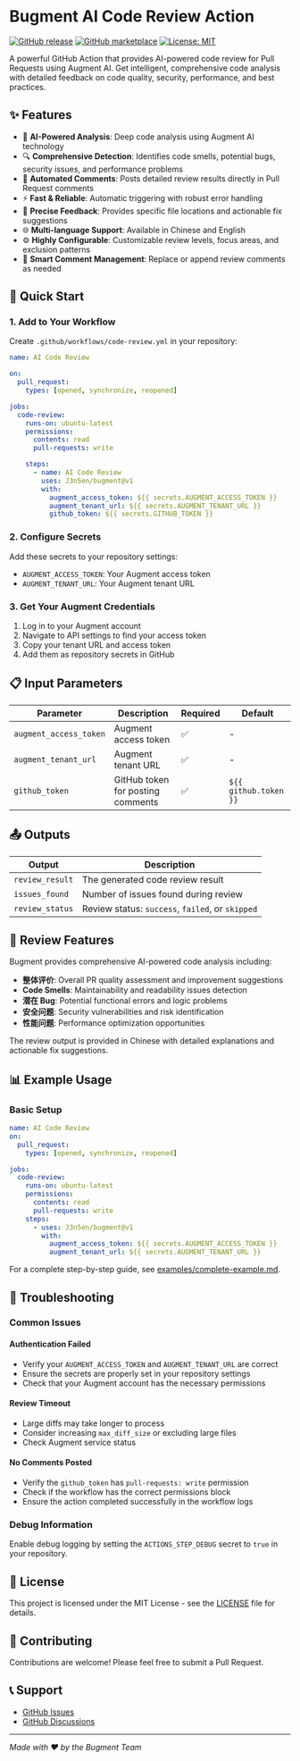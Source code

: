 # Bugment AI Code Review Action

[![GitHub release](https://img.shields.io/github/release/J3n5en/bugment.svg)](https://github.com/J3n5en/bugment/releases)
[![GitHub marketplace](https://img.shields.io/badge/marketplace-bugment--ai--code--review-blue?logo=github)](https://github.com/marketplace/actions/bugment-ai-code-review)
[![License: MIT](https://img.shields.io/badge/License-MIT-yellow.svg)](https://opensource.org/licenses/MIT)

A powerful GitHub Action that provides AI-powered code review for Pull Requests using Augment AI. Get intelligent, comprehensive code analysis with detailed feedback on code quality, security, performance, and best practices.

## ✨ Features

- 🤖 **AI-Powered Analysis**: Deep code analysis using Augment AI technology
- 🔍 **Comprehensive Detection**: Identifies code smells, potential bugs, security issues, and performance problems
- 📝 **Automated Comments**: Posts detailed review results directly in Pull Request comments
- ⚡ **Fast & Reliable**: Automatic triggering with robust error handling
- 🎯 **Precise Feedback**: Provides specific file locations and actionable fix suggestions
- 🌐 **Multi-language Support**: Available in Chinese and English
- ⚙️ **Highly Configurable**: Customizable review levels, focus areas, and exclusion patterns
- 🔄 **Smart Comment Management**: Replace or append review comments as needed

## 🚀 Quick Start

### 1. Add to Your Workflow

Create `.github/workflows/code-review.yml` in your repository:

```yaml
name: AI Code Review

on:
  pull_request:
    types: [opened, synchronize, reopened]

jobs:
  code-review:
    runs-on: ubuntu-latest
    permissions:
      contents: read
      pull-requests: write

    steps:
      - name: AI Code Review
        uses: J3n5en/bugment@v1
        with:
          augment_access_token: ${{ secrets.AUGMENT_ACCESS_TOKEN }}
          augment_tenant_url: ${{ secrets.AUGMENT_TENANT_URL }}
          github_token: ${{ secrets.GITHUB_TOKEN }}
```

### 2. Configure Secrets

Add these secrets to your repository settings:

- `AUGMENT_ACCESS_TOKEN`: Your Augment access token
- `AUGMENT_TENANT_URL`: Your Augment tenant URL

### 3. Get Your Augment Credentials

1. Log in to your Augment account
2. Navigate to API settings to find your access token
3. Copy your tenant URL and access token
4. Add them as repository secrets in GitHub

## 📋 Input Parameters

| Parameter              | Description                       | Required | Default               |
| ---------------------- | --------------------------------- | -------- | --------------------- |
| `augment_access_token` | Augment access token              | ✅       | -                     |
| `augment_tenant_url`   | Augment tenant URL                | ✅       | -                     |
| `github_token`         | GitHub token for posting comments | ✅       | `${{ github.token }}` |

## 📤 Outputs

| Output          | Description                                      |
| --------------- | ------------------------------------------------ |
| `review_result` | The generated code review result                 |
| `issues_found`  | Number of issues found during review             |
| `review_status` | Review status: `success`, `failed`, or `skipped` |

## 🎯 Review Features

Bugment provides comprehensive AI-powered code analysis including:

- **整体评价**: Overall PR quality assessment and improvement suggestions
- **Code Smells**: Maintainability and readability issues detection
- **潜在 Bug**: Potential functional errors and logic problems
- **安全问题**: Security vulnerabilities and risk identification
- **性能问题**: Performance optimization opportunities

The review output is provided in Chinese with detailed explanations and actionable fix suggestions.

## 📊 Example Usage

### Basic Setup

```yaml
name: AI Code Review
on:
  pull_request:
    types: [opened, synchronize, reopened]

jobs:
  code-review:
    runs-on: ubuntu-latest
    permissions:
      contents: read
      pull-requests: write
    steps:
      - uses: J3n5en/bugment@v1
        with:
          augment_access_token: ${{ secrets.AUGMENT_ACCESS_TOKEN }}
          augment_tenant_url: ${{ secrets.AUGMENT_TENANT_URL }}
```

For a complete step-by-step guide, see [examples/complete-example.md](examples/complete-example.md).

## 🔧 Troubleshooting

### Common Issues

#### Authentication Failed

- Verify your `AUGMENT_ACCESS_TOKEN` and `AUGMENT_TENANT_URL` are correct
- Ensure the secrets are properly set in your repository settings
- Check that your Augment account has the necessary permissions

#### Review Timeout

- Large diffs may take longer to process
- Consider increasing `max_diff_size` or excluding large files
- Check Augment service status

#### No Comments Posted

- Verify the `github_token` has `pull-requests: write` permission
- Check if the workflow has the correct permissions block
- Ensure the action completed successfully in the workflow logs

### Debug Information

Enable debug logging by setting the `ACTIONS_STEP_DEBUG` secret to `true` in your repository.

## 📝 License

This project is licensed under the MIT License - see the [LICENSE](LICENSE) file for details.

## 🤝 Contributing

Contributions are welcome! Please feel free to submit a Pull Request.

## 📞 Support

- [GitHub Issues](https://github.com/J3n5en/bugment/issues)
- [GitHub Discussions](https://github.com/J3n5en/bugment/discussions)

---

_Made with ❤️ by the Bugment Team_
